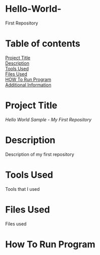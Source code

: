 # Hello-World-
First Repository 

# Table of contents
[Project Title](#Project-title)  
[Description](#Description)  
[Tools Used](#Tools-used)  
[Files Used](#Files-used)  
[HOW To Run Program](#How-to-run-program)  
[Additional Information](#Addtional-information)  

# Project Title 
*Hello World Sample - My First Repository*

# Description 
Description of my first repository 

# Tools Used
Tools that I used

# Files Used
Files used

# How To Run Program 


